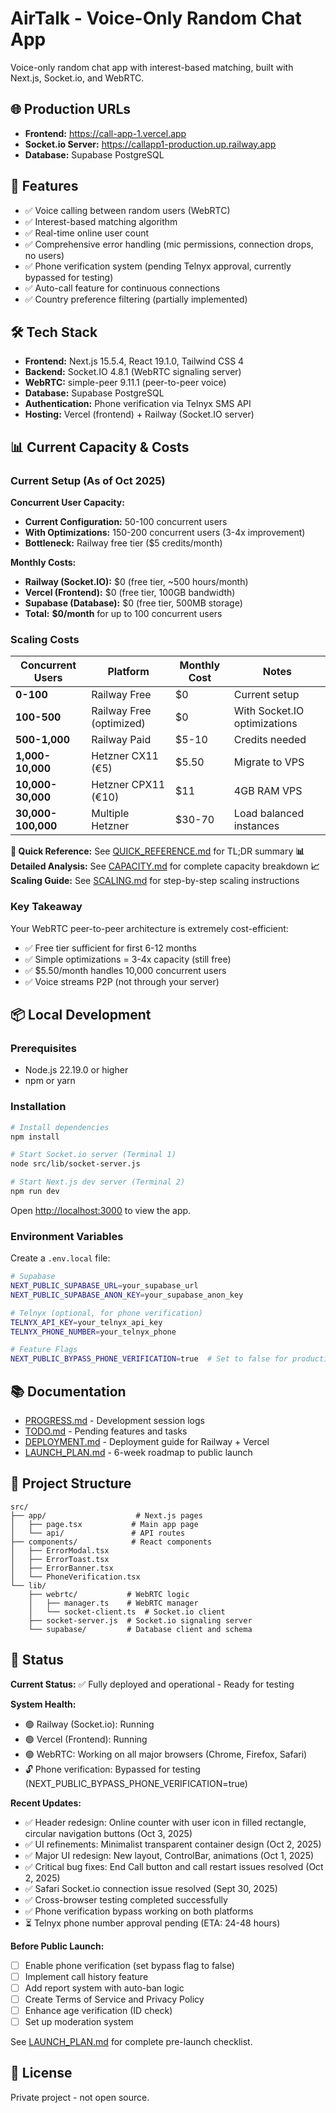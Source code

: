# AirTalk - Voice-Only Random Chat App

Voice-only random chat app with interest-based matching, built with Next.js, Socket.io, and WebRTC.

## 🌐 Production URLs

- **Frontend:** https://call-app-1.vercel.app
- **Socket.io Server:** https://callapp1-production.up.railway.app
- **Database:** Supabase PostgreSQL

## 🚀 Features

- ✅ Voice calling between random users (WebRTC)
- ✅ Interest-based matching algorithm
- ✅ Real-time online user count
- ✅ Comprehensive error handling (mic permissions, connection drops, no users)
- ✅ Phone verification system (pending Telnyx approval, currently bypassed for testing)
- ✅ Auto-call feature for continuous connections
- ✅ Country preference filtering (partially implemented)

## 🛠 Tech Stack

- **Frontend:** Next.js 15.5.4, React 19.1.0, Tailwind CSS 4
- **Backend:** Socket.IO 4.8.1 (WebRTC signaling server)
- **WebRTC:** simple-peer 9.11.1 (peer-to-peer voice)
- **Database:** Supabase PostgreSQL
- **Authentication:** Phone verification via Telnyx SMS API
- **Hosting:** Vercel (frontend) + Railway (Socket.IO server)

## 📊 Current Capacity & Costs

### **Current Setup (As of Oct 2025)**

**Concurrent User Capacity:**
- **Current Configuration:** 50-100 concurrent users
- **With Optimizations:** 150-200 concurrent users (3-4x improvement)
- **Bottleneck:** Railway free tier ($5 credits/month)

**Monthly Costs:**
- **Railway (Socket.IO):** $0 (free tier, ~500 hours/month)
- **Vercel (Frontend):** $0 (free tier, 100GB bandwidth)
- **Supabase (Database):** $0 (free tier, 500MB storage)
- **Total:** **$0/month** for up to 100 concurrent users

### **Scaling Costs**

| Concurrent Users | Platform | Monthly Cost | Notes |
|-----------------|----------|--------------|-------|
| **0-100** | Railway Free | $0 | Current setup |
| **100-500** | Railway Free (optimized) | $0 | With Socket.IO optimizations |
| **500-1,000** | Railway Paid | $5-10 | Credits needed |
| **1,000-10,000** | Hetzner CX11 (€5) | $5.50 | Migrate to VPS |
| **10,000-30,000** | Hetzner CPX11 (€10) | $11 | 4GB RAM VPS |
| **30,000-100,000** | Multiple Hetzner | $30-70 | Load balanced instances |

**📖 Quick Reference:** See [QUICK_REFERENCE.md](./QUICK_REFERENCE.md) for TL;DR summary
**📊 Detailed Analysis:** See [CAPACITY.md](./CAPACITY.md) for complete capacity breakdown
**📈 Scaling Guide:** See [SCALING.md](./SCALING.md) for step-by-step scaling instructions

### Key Takeaway

Your WebRTC peer-to-peer architecture is extremely cost-efficient:
- ✅ Free tier sufficient for first 6-12 months
- ✅ Simple optimizations = 3-4x capacity (still free)
- ✅ $5.50/month handles 10,000 concurrent users
- ✅ Voice streams P2P (not through your server)

## 📦 Local Development

### Prerequisites

- Node.js 22.19.0 or higher
- npm or yarn

### Installation

```bash
# Install dependencies
npm install

# Start Socket.io server (Terminal 1)
node src/lib/socket-server.js

# Start Next.js dev server (Terminal 2)
npm run dev
```

Open [http://localhost:3000](http://localhost:3000) to view the app.

### Environment Variables

Create a `.env.local` file:

```bash
# Supabase
NEXT_PUBLIC_SUPABASE_URL=your_supabase_url
NEXT_PUBLIC_SUPABASE_ANON_KEY=your_supabase_anon_key

# Telnyx (optional, for phone verification)
TELNYX_API_KEY=your_telnyx_api_key
TELNYX_PHONE_NUMBER=your_telnyx_phone

# Feature Flags
NEXT_PUBLIC_BYPASS_PHONE_VERIFICATION=true  # Set to false for production
```

## 📚 Documentation

- [PROGRESS.md](./PROGRESS.md) - Development session logs
- [TODO.md](./TODO.md) - Pending features and tasks
- [DEPLOYMENT.md](./DEPLOYMENT.md) - Deployment guide for Railway + Vercel
- [LAUNCH_PLAN.md](./LAUNCH_PLAN.md) - 6-week roadmap to public launch

## 🔧 Project Structure

```
src/
├── app/                    # Next.js pages
│   ├── page.tsx           # Main app page
│   └── api/               # API routes
├── components/            # React components
│   ├── ErrorModal.tsx
│   ├── ErrorToast.tsx
│   ├── ErrorBanner.tsx
│   └── PhoneVerification.tsx
└── lib/
    ├── webrtc/           # WebRTC logic
    │   ├── manager.ts    # WebRTC manager
    │   └── socket-client.ts  # Socket.io client
    ├── socket-server.js  # Socket.io signaling server
    └── supabase/         # Database client and schema
```

## 🚨 Status

**Current Status:** ✅ Fully deployed and operational - Ready for testing

**System Health:**
- 🟢 Railway (Socket.io): Running
- 🟢 Vercel (Frontend): Running
- 🟢 WebRTC: Working on all major browsers (Chrome, Firefox, Safari)
- 🔓 Phone verification: Bypassed for testing (NEXT_PUBLIC_BYPASS_PHONE_VERIFICATION=true)

**Recent Updates:**
- ✅ Header redesign: Online counter with user icon in filled rectangle, circular navigation buttons (Oct 3, 2025)
- ✅ UI refinements: Minimalist transparent container design (Oct 2, 2025)
- ✅ Major UI redesign: New layout, ControlBar, animations (Oct 1, 2025)
- ✅ Critical bug fixes: End Call button and call restart issues resolved (Oct 2, 2025)
- ✅ Safari Socket.io connection issue resolved (Sept 30, 2025)
- ✅ Cross-browser testing completed successfully
- ✅ Phone verification bypass working on both platforms
- ⏳ Telnyx phone number approval pending (ETA: 24-48 hours)

**Before Public Launch:**
- [ ] Enable phone verification (set bypass flag to false)
- [ ] Implement call history feature
- [ ] Add report system with auto-ban logic
- [ ] Create Terms of Service and Privacy Policy
- [ ] Enhance age verification (ID check)
- [ ] Set up moderation system

See [LAUNCH_PLAN.md](./LAUNCH_PLAN.md) for complete pre-launch checklist.

## 📄 License

Private project - not open source.
